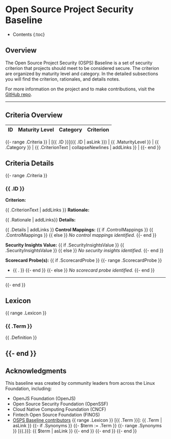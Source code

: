 # Open Source Project Security Baseline

* Contents
{:toc}

## Overview

The Open Source Project Security (OSPS) Baseline is a set of security criterion that projects should meet to be considered secure.
The criterion are organized by maturity level and category.
In the detailed subsections you will find the criterion, rationales, and details notes.

For more information on the project and to make contributions, visit the [GitHub repo](https://github.com/ossf/security-baseline).

---

## Criteria Overview

| ID  | Maturity Level | Category | Criterion |
| --- | -------------- | -------- | -------- |

{{- range .Criteria }}
| [{{ .ID }}]({{ .ID | asLink }}) | {{ .MaturityLevel }} | {{ .Category }} | {{ .CriterionText | collapseNewlines | addLinks }} |
{{- end }}

## Criteria Details

{{- range .Criteria }}

### {{ .ID }}

**Criterion:**

{{ .CriterionText | addLinks }}
**Rationale:**

{{ .Rationale | addLinks}}
**Details:**

{{ .Details | addLinks }}
**Control Mappings:**
{{ if .ControlMappings }}
{{ .ControlMappings }}
{{ else }}
_No control mappings identified._
{{- end }}

**Security Insights Value:**
{{ if .SecurityInsightsValue }}
{{ .SecurityInsightsValue }}
{{ else }}
_No security insights identified._
{{- end }}

**Scorecard Probe(s):**
{{ if .ScorecardProbe }}
{{- range .ScorecardProbe }}
- {{ . }}
{{- end }}
{{- else }}
_No scorecard probe identified._
{{- end }}

---

{{- end }}


## Lexicon
{{ range .Lexicon }}
### {{ .Term }}

{{ .Definition }}

{{- end }}
---

## Acknowledgments

This baseline was created by community leaders from across the Linux Foundation, including:

- OpenJS Foundation (OpenJS)
- Open Source Security Foundation (OpenSSF)
- Cloud Native Computing Foundation (CNCF)
- Fintech Open Source Foundation (FINOS)
- [OSPS Baseline contributors](https://github.com/ossf/security-baseline/graphs/contributors)
{{ range .Lexicon }}
[{{ .Term }}]: {{ .Term | asLink }}
{{- if .Synonyms }}
{{- $term := .Term }}
{{- range .Synonyms }}
[{{.}}]: {{ $term | asLink }}
{{- end }}
{{- end }}
{{- end }}
